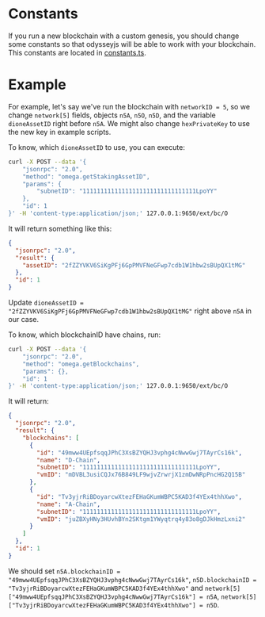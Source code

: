# Constants

If you run a new blockchain with a custom genesis, you should change some constants so that odysseyjs will be able to work with your blockchain. This constants are located in [constants.ts](./constants.ts).

# Example

For example, let's say we've run the blockchain with `networkID = 5`, so we change `network[5]` fields, objects `n5A`, `n5O`, `n5D`, and the variable `dioneAssetID` right before `n5A`. We might also change `hexPrivateKey` to use the new key in example scripts.

To know, which `dioneAssetID` to use, you can execute:

```bash
curl -X POST --data '{
    "jsonrpc": "2.0",
    "method": "omega.getStakingAssetID",
    "params": {
        "subnetID": "11111111111111111111111111111111LpoYY"
    },
    "id": 1
}' -H 'content-type:application/json;' 127.0.0.1:9650/ext/bc/O
```

It will return something like this:

```json
{
  "jsonrpc": "2.0",
  "result": {
    "assetID": "2fZZYVKV6SiKgPFj6GpPMVFNeGFwp7cdb1W1hbw2sBUpQX1tMG"
  },
  "id": 1
}
```

Update `dioneAssetID = "2fZZYVKV6SiKgPFj6GpPMVFNeGFwp7cdb1W1hbw2sBUpQX1tMG"` right above `n5A` in our case.

To know, which blockchainID have chains, run:

```bash
curl -X POST --data '{
    "jsonrpc": "2.0",
    "method": "omega.getBlockchains",
    "params": {},
    "id": 1
}' -H 'content-type:application/json;' 127.0.0.1:9650/ext/bc/O
```

It will return:

```json
{
  "jsonrpc": "2.0",
  "result": {
    "blockchains": [
      {
        "id": "49mww4UEpfsqqJPhC3XsBZYQHJ3vphg4cNwwGwj7TAyrCs16k",
        "name": "D-Chain",
        "subnetID": "11111111111111111111111111111111LpoYY",
        "vmID": "mDVBL3usiCQJx76B849LF9wjvZrwrjX1zmDwNRpPncHG2Q15B"
      },
      {
        "id": "Tv3yjrRiBDoyarcwXtezFEHaGKumWBPC5KAD3f4YEx4thhXwo",
        "name": "A-Chain",
        "subnetID": "11111111111111111111111111111111LpoYY",
        "vmID": "juZBXyHNy3HUvhBYn2SKtgm1YWyqtrq4y83o8gDJkHmzLxni2"
      }
    ]
  },
  "id": 1
}
```

We should set `n5A.blockchainID = "49mww4UEpfsqqJPhC3XsBZYQHJ3vphg4cNwwGwj7TAyrCs16k"`, `n5D.blockchainID = "Tv3yjrRiBDoyarcwXtezFEHaGKumWBPC5KAD3f4YEx4thhXwo"` and `network[5]["49mww4UEpfsqqJPhC3XsBZYQHJ3vphg4cNwwGwj7TAyrCs16k"] = n5A`, `network[5]["Tv3yjrRiBDoyarcwXtezFEHaGKumWBPC5KAD3f4YEx4thhXwo"] = n5D`.
